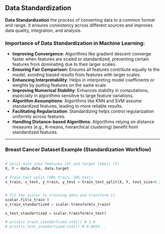 ## Data Standardization

**Data Standardization**  the process of converting data to a common format and range. It ensures consistency across different sources and improves data quality, integration, and analysis.

### Importance of Data Standardization in Machine Learning:

- **Improving Convergence**: Algorithms like gradient descent converge faster when features are scaled or standardized, preventing certain features from dominating due to their larger scales.
- **Ensuring Fair Comparison**: Ensures all features contribute equally to the model, avoiding biased results from features with larger scales.
- **Enhancing Interpretability**: Helps in interpreting model coefficients or weights by putting features on the same scale.
- **Improving Numerical Stability**: Enhances stability in computations, especially in algorithms sensitive to large feature variations.
- **Algorithm Assumptions**: Algorithms like KNN and SVM assume standardized features, leading to more reliable results.
- **Facilitating Regularization**: Standardizing helps control regularization uniformly across features.
- **Handling Distance-based Algorithms**: Algorithms relying on distance measures (e.g., K-means, hierarchical clustering) benefit from standardized features.

---

### Breast Cancer Dataset Example (Standardization Workflow)

``` python

# Split data into features (X) and target labels (Y)
X, Y = data.data, data.target

# Train-test split (80% train, 20% test)
x_train, x_test, y_train, y_test = train_test_split(X, Y, test_size=0.2, random_state=3)


# fit the scaler to training data and transform it
scalar.fit(x_train )
x_train_standartized = scalar.transform(x_train)

x_test_standartized = scalar.transform(x_test)

# print(x_train_standartized.std()) # 1.0
# print(x_test_standartized.std()) # 0.8654 ..

```